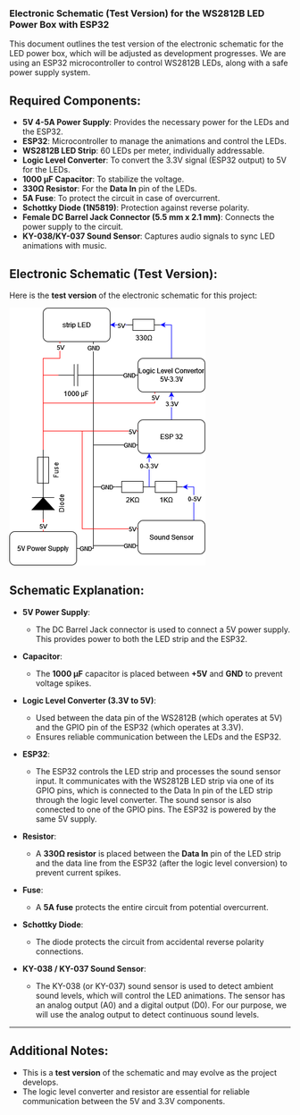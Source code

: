 ### **Electronic Schematic (Test Version) for the WS2812B LED Power Box with ESP32**

This document outlines the test version of the electronic schematic for the LED power box, which will be adjusted as development progresses. We are using an ESP32 microcontroller to control WS2812B LEDs, along with a safe power supply system.

## Required Components:
- **5V 4-5A Power Supply**: Provides the necessary power for the LEDs and the ESP32.
- **ESP32**: Microcontroller to manage the animations and control the LEDs.
- **WS2812B LED Strip**: 60 LEDs per meter, individually addressable.
- **Logic Level Converter**: To convert the 3.3V signal (ESP32 output) to 5V for the LEDs.
- **1000 µF Capacitor**: To stabilize the voltage.
- **330Ω Resistor**: For the **Data In** pin of the LEDs.
- **5A Fuse**: To protect the circuit in case of overcurrent.
- **Schottky Diode (1N5819)**: Protection against reverse polarity.
- **Female DC Barrel Jack Connector (5.5 mm x 2.1 mm)**: Connects the power supply to the circuit.
- **KY-038/KY-037 Sound Sensor**: Captures audio signals to sync LED animations with music.

## Electronic Schematic (Test Version):

Here is the **test version** of the electronic schematic for this project:

![Electronic Schematic](../images/TestCircuit.png)

## Schematic Explanation:

- **5V Power Supply**:
   - The DC Barrel Jack connector is used to connect a 5V power supply. This provides power to both the LED strip and the ESP32.

- **Capacitor**:
   - The **1000 µF** capacitor is placed between **+5V** and **GND** to prevent voltage spikes.

- **Logic Level Converter (3.3V to 5V)**:
   - Used between the data pin of the WS2812B (which operates at 5V) and the GPIO pin of the ESP32 (which operates at 3.3V).
   - Ensures reliable communication between the LEDs and the ESP32.

- **ESP32**:
   - The ESP32 controls the LED strip and processes the sound sensor input. It communicates with the WS2812B LED strip via one of its GPIO pins, which is connected to the Data In pin of the LED strip through the logic level converter. The sound sensor is also connected to one of the GPIO pins. The ESP32 is powered by the same 5V supply.

- **Resistor**:
   - A **330Ω resistor** is placed between the **Data In** pin of the LED strip and the data line from the ESP32 (after the logic level conversion) to prevent current spikes.

- **Fuse**:
   - A **5A fuse** protects the entire circuit from potential overcurrent.

- **Schottky Diode**:
   - The diode protects the circuit from accidental reverse polarity connections.
 
- **KY-038 / KY-037 Sound Sensor**:
   - The KY-038 (or KY-037) sound sensor is used to detect ambient sound levels, which will control the LED animations. The sensor has an analog output (A0) and a digital output (D0). For our purpose, we will use the analog output to detect continuous sound levels.

---

## Additional Notes:
- This is a **test version** of the schematic and may evolve as the project develops.
- The logic level converter and resistor are essential for reliable communication between the 5V and 3.3V components.
